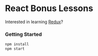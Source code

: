 # React Bonus Lessons

Interested in learning [Redux](https://www.udemy.com/react-redux/)?

### Getting Started

```bash
npm install
npm start
```

